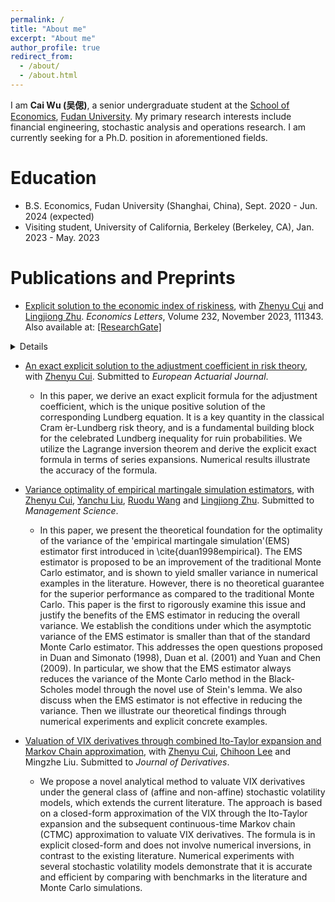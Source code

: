 ```yaml
---
permalink: /
title: "About me"
excerpt: "About me"
author_profile: true
redirect_from: 
  - /about/
  - /about.html
---
```


I am **Cai Wu (吴偲)**, a senior undergraduate student at the [School of Economics](https://econ.fudan.edu.cn/en/), [Fudan University](https://www.fudan.edu.cn/en/). My primary research interests include financial engineering, stochastic analysis and operations research. I am currently seeking for a Ph.D. position in aforementioned fields.

Education
======
* B.S. Economics, Fudan University (Shanghai, China), Sept. 2020 - Jun. 2024 (expected)
* Visiting student, University of California, Berkeley (Berkeley, CA), Jan. 2023 - May. 2023

Publications and Preprints
======
- [Explicit solution to the economic index of riskiness](https://www.sciencedirect.com/science/article/pii/S0165176523003683), with [Zhenyu Cui](https://sites.google.com/site/zhenyucui86/home?authuser=0) and [Lingjiong Zhu](https://sites.google.com/view/lingjiongzhu/home?authuser=0).  _Economics Letters_, Volume 232, November 2023, 111343. Also available at: [[ResearchGate]](https://www.researchgate.net/publication/373220541_Explicit_Solution_to_the_Economic_Index_of_Riskiness)
<details>
<Abstract>In this paper, we develop an exact closed-form series expansion for the economic index of riskiness of general gambles in terms of moments information. Important special cases include the economic indexes of riskinesses proposed in Aumann and Serrano (2008); Bali et al. (2011); Foster and Hart (2009). Based on the closed-form formula, we characterize further theoretical properties for the economic index of riskiness. Numerical examples confirm the accuracy of the proposed closed-form formula.
</details>


- [An exact explicit solution to the adjustment coefficient in risk theory](https://www.researchgate.net/publication/373191492_An_exact_explicit_solution_to_the_adjustment_coefficient_in_risk_theory), with [Zhenyu Cui](https://sites.google.com/site/zhenyucui86/home?authuser=0). Submitted to _European Actuarial Journal_.
  - In this paper, we derive an exact explicit formula for the adjustment coefficient, which is the unique positive solution of the corresponding Lundberg equation. It is a key quantity in the classical Cram ́er-Lundberg risk theory, and is a fundamental building block for the celebrated Lundberg inequality for ruin probabilities. We utilize the Lagrange inversion theorem and derive the explicit exact formula in terms of series expansions. Numerical results illustrate the accuracy of the formula.

- [Variance optimality of empirical martingale simulation estimators](), with [Zhenyu Cui](https://sites.google.com/site/zhenyucui86/home?authuser=0), [Yanchu Liu](https://lingnan.sysu.edu.cn/en/faculty/LiuYanchu), [Ruodu Wang](https://sas.uwaterloo.ca/~wang/) and [Lingjiong Zhu](https://sites.google.com/view/lingjiongzhu/home?authuser=0). Submitted to _Management Science_.
  - In this paper, we present the theoretical foundation for the optimality of the variance of the 'empirical martingale simulation'(EMS) estimator first introduced in \cite{duan1998empirical}. The EMS estimator is proposed to be an improvement of the traditional Monte Carlo estimator, and is shown to yield smaller variance in numerical examples in the literature. However, there is no theoretical guarantee for the superior performance as compared to the traditional Monte Carlo. This paper is the first to rigorously examine this issue and justify the benefits of the EMS estimator in reducing the overall variance. We establish the conditions under which the asymptotic variance of the EMS estimator is smaller than that of the standard Monte Carlo estimator.  This addresses the open questions proposed in Duan and Simonato (1998), Duan et al. (2001) and Yuan and Chen (2009). In particular, we show that the EMS estimator always reduces the variance of the Monte Carlo method in the Black-Scholes model through the novel use of Stein's lemma. We also discuss when the EMS estimator is not effective in reducing the variance. Then we illustrate our theoretical findings through numerical experiments and explicit concrete examples.

- [Valuation of VIX derivatives through combined Ito-Taylor expansion and Markov Chain approximation](), with [Zhenyu Cui](https://sites.google.com/site/zhenyucui86/home?authuser=0), [Chihoon Lee](https://www.stevens.edu/profile/clee4) and Mingzhe Liu. Submitted to _Journal of Derivatives_.
  - We propose a novel analytical method to valuate VIX derivatives under the general class of (affine and non-affine) stochastic volatility models,  which extends the current literature. The approach is based on a closed-form approximation of the VIX through the Ito-Taylor expansion and the subsequent continuous-time Markov chain (CTMC) approximation to valuate VIX derivatives. The formula is in explicit closed-form and does not involve numerical inversions, in contrast to the existing literature. Numerical experiments with  several stochastic volatility models  demonstrate that it is accurate and efficient by comparing with benchmarks in the literature and Monte Carlo simulations.